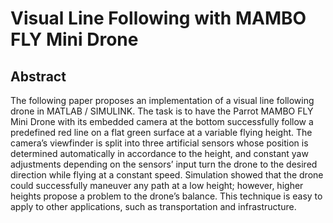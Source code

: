 # Visual Line Following with MAMBO FLY Mini Drone

## Abstract

The following paper proposes an implementation of a visual line following drone in MATLAB / SIMULINK. 
The task is to have the Parrot MAMBO FLY Mini Drone with its embedded camera at the bottom successfully follow a predefined red line on a flat green surface at a variable flying height. 
The camera’s viewfinder is split into three artificial sensors whose position is determined automatically in accordance to the height, and constant yaw adjustments depending on the sensors’ input turn the drone to the desired direction while flying at a constant speed. 
Simulation showed that the drone could successfully maneuver any path at a low height; 
however, higher heights propose a problem to the drone’s balance. 
This technique is easy to apply to other applications, such as transportation and infrastructure.
